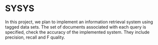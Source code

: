 # SYSYS

In this project, we plan to implement an information retrieval system using tagged data sets.
The set of documents associated with each query is specified, check the accuracy of the implemented system.
They include precision, recall and F quality.
 
